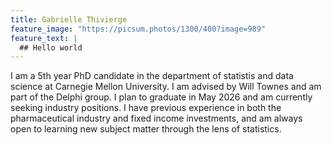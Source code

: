 ```yaml
---
title: Gabrielle Thivierge
feature_image: "https://picsum.photos/1300/400?image=989"
feature_text: |
  ## Hello world
---
```


I am a 5th year PhD candidate in the department of statistis and data science at Carnegie Mellon University. I am advised by Will Townes and am part of the Delphi group. I plan to graduate in May 2026 and am currently seeking industry positions. I have previous experience in both the pharmaceutical industry and fixed income investments, and am always open to learning new subject matter through the lens of statistics. 
